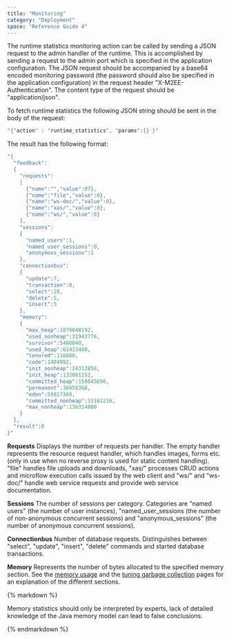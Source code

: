 ```yaml
---
title: "Monitoring"
category: "Deployment"
space: "Reference Guide 4"
---
```

The runtime statistics monitoring action can be called by sending a JSON request to the admin handler of the runtime. This is accomplished by sending a request to the admin port which is specified in the application configuration.
The JSON request should be accompanied by a base64 encoded monitoring password (the password should also be specified in the application configuration) in the request header "X-M2EE-Authentication". The content type of the request should be "application/json".

To fetch runtime statistics the following JSON string should be sent in the body of the request:

```java
"{"action" : "runtime_statistics", "params":{} }"

```

The result has the following format:

```java
"{
  "feedback":
  {
    "requests":
    [
      {"name":"","value":97},
      {"name":"file","value":0},
      {"name":"ws-doc/","value":0},
      {"name":"xas/","value":8},
      {"name":"ws/","value":0}
    ],
    "sessions":
    {
      "named_users":1,
      "named_user_sessions":0,
      "anonymous_sessions":1
    },
    "connectionbus":   
    {
      "update":7,
      "transaction":0,
      "select":28,
      "delete":5,
      "insert":5
    },
    "memory":   
    {
      "max_heap":1879048192,
      "used_nonheap":31943776,
      "survivor":5480040,
      "used_heap":61413480,
      "tenured":116080,
      "code":1484992,
      "init_nonheap":24313856,
      "init_heap":132081152,
      "committed_heap":159645696,
      "permanent":30458368,
      "eden":55817360,
      "committed_nonheap":33161216,
      "max_nonheap":136314880
    }
  },
  "result":0
}"

```

**Requests**
Displays the number of requests per handler. The empty handler represents the resource request handler, which handles images, forms etc. (only in use when no reverse proxy is used for static content handling).
"file" handles file uploads and downloads, "xas/" processes CRUD actions and microflow execution calls issued by the web client and "ws/" and "ws-doc/" handle web service requests and provide web service documentation.

**Sessions**
The number of sessions per category. Categories are "named users" (the number of user instances), "named_user_sessions (the number of non-anonymous concurrent sessions) and "anonymous_sessions" (the number of anonymous concurrent sessions).

**Connectionbus**
Number of database requests. Distinguishes between "select", "update", "insert", "delete" commands and started database transactions.

**Memory**
Represents the number of bytes allocated to the specified memory section. See the [memory usage](http://docs.oracle.com/javase/6/docs/api/java/lang/management/MemoryUsage.html) and the [tuning garbage collection](http://www.oracle.com/technetwork/java/gc-tuning-5-138395.html) pages for an explanation of the different sections.

<div class="alert alert-warning">{% markdown %}

Memory statistics should only be interpreted by experts, lack of detailed knowledge of the Java memory model can lead to false conclusions.

{% endmarkdown %}</div>
